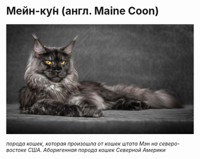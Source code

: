 # Мейн-ку́н (англ. Maine Coon) 
![Main Coon](/images/47bb121df27d33a36d8e84091b83ee5c.jpg)

_порода кошек, которая произошла от кошек штата Мэн на северо-востоке США. Аборигенная порода кошек Северной Америки_